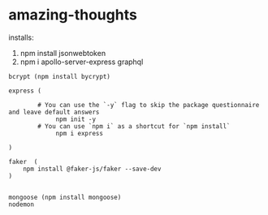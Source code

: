 # amazing-thoughts

installs: 
  1. npm install jsonwebtoken
  2. npm i apollo-server-express graphql
    
    bcrypt (npm install bycrypt)

    express (

            # You can use the `-y` flag to skip the package questionnaire and leave default answers
                 npm init -y
            # You can use `npm i` as a shortcut for `npm install`
                 npm i express

    )

    faker  (
        npm install @faker-js/faker --save-dev
    )
    
    
    mongoose (npm install mongoose)
    nodemon